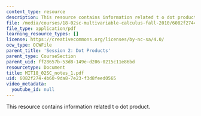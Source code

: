 ```yaml
---
content_type: resource
description: This resource contains information related t o dot product.
file: /media/courses/18-02sc-multivariable-calculus-fall-2010/6082f2744b609da87e23f3d8feed0565_MIT18_02SC_notes_1.pdf
file_type: application/pdf
learning_resource_types: []
license: https://creativecommons.org/licenses/by-nc-sa/4.0/
ocw_type: OCWFile
parent_title: 'Session 2: Dot Products'
parent_type: CourseSection
parent_uid: ff28657b-53d8-149e-d206-0215c11e86bd
resourcetype: Document
title: MIT18_02SC_notes_1.pdf
uid: 6082f274-4b60-9da8-7e23-f3d8feed0565
video_metadata:
  youtube_id: null
---
```

This resource contains information related t o dot product.